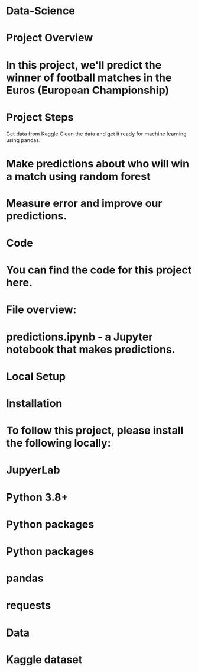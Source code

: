 # Data-Science
# Project Overview
# In this project, we'll predict the winner of football matches in the Euros (European Championship)

# Project Steps

Get data from Kaggle
Clean the data and get it ready for machine learning using pandas.
# Make predictions about who will win a match using random forest
# Measure error and improve our predictions.
# Code
# You can find the code for this project here.

# File overview:

# predictions.ipynb - a Jupyter notebook that makes predictions.
# Local Setup
# Installation
# To follow this project, please install the following locally:

# JupyerLab
# Python 3.8+
# Python packages
# Python packages
# pandas
# requests

# Data
# Kaggle dataset

